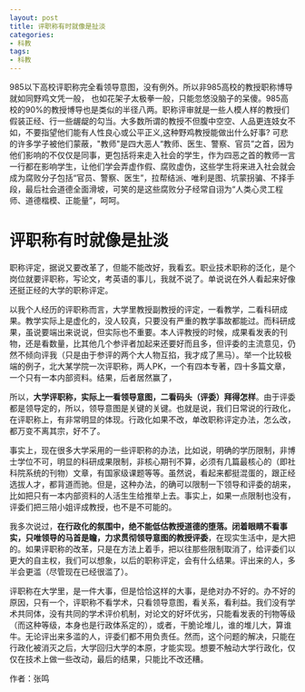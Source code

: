 ```yaml
---
layout: post
title: 评职称有时就像是扯淡
categories:
- 科教
tags:
- 科教
---
```

985以下高校评职称完全看领导意图，没有例外。所以非985高校的教授职称博导就如同野鸡文凭一般，<!--more--> 也如花架子太极拳一般，只能忽悠没脑子的呆傻。985高校的90%的教授博导也是类似的半径八两。职称评审就是一些人模人样的教授们假装正经、行一些龌龊的勾当。大多数所谓的教授不但腹中空空、人品更连妓女不如，不要指望他们能有人性良心或公平正义,这种野鸡教授能做出什么好事? 可悲的许多学子被他们蒙蔽，"教师"是四大恶人“教师、医生、警察、官员”之首，因为他们影响的不仅仅是同事，更包括将来走入社会的学生，作为四恶之首的教师一言一行都在影响学生，让他们学会弄虚作假、腐败虚伪，这些学生将来进入社会就会成为腐败分子包括“官员、警察、医生”，拉帮结派、唯利是图、坑蒙拐骗、不择手段，最后社会道德全面滑坡，可笑的是这些腐败分子经常自诩为“人类心灵工程师、道德楷模、正能量”，呵呵。



# 评职称有时就像是扯淡


职称评定，据说又要改革了，但能不能改好，我看玄。职业技术职称的泛化，是个岗位就要评职称，写论文，考英语的事儿，我就不说了。单说说在外人看起来好像还挺正经的大学的职称评定。

以我个人经历的评职称而言，大学里教授副教授的评定，一看教学，二看科研成果。教学实际上是虚化的，没人较真，只要没有严重的教学事故都能过。而科研成果，虽说要端出来说说，但实际也不重要。本人评教授的时候，成果看发表的刊物，还是看数量，比其他几个参评者加起来还要好而且多，但评委的主流意见，仍然不倾向评我（只是由于参评的两个大人物互掐，我才成了黑马）。举一个比较极端的例子，北大某学院一次评职称，两人PK，一个有四本专著，四十多篇文章，一个只有一本内部资料。结果，后者居然赢了，

所以，**大学评职称，实际上一看领导意图，二看码头（评委）拜得怎样**。由于评委都是领导定的，所以，领导意图是关键的关键。也就是说，我们日常说的行政化，在评职称上，有非常明显的体现。行政化如果不改，单改职称评定办法，怎么改，都万变不离其宗，好不了。

事实上，现在很多大学采用的一些评职称的办法，比如说，明确的学历限制，非博士学位不可，明显的科研成果限制，非核心期刊不算，必须有几篇最核心的（即社科院系统的刊物）文章，有国家级课题等等。虽然说，看起来都挺混蛋的，跟正经选拔人才，都背道而驰。但是，这种办法，的确可以限制一下领导和评委的胡来，比如把只有一本内部资料的人活生生给推举上去。事实上，如果一点限制也没有，评委们把三陪小姐评成教授，也不是不可能的。

我多次说过，**在行政化的氛围中，绝不能低估教授道德的堕落。闭着眼睛不看事实，只唯领导的马首是瞻，力求贯彻领导意图的教授评委**，在现实生活中，是大把的。如果评职称的改革，只是在方法上着手，把以往那些限制取消了，给评委们以更大的自主权，我们可以想象，以后的职称评定，会有什么结果。评出来的人，多半会更滥（尽管现在已经很滥了）。

评职称在大学里，是一件大事，但是恰恰这样的大事，是绝对办不好的。办不好的原因，只有一个，评职称不看学术，只看领导意图，看关系，看利益。我们没有学术共同体，没有共同的学术评价机制，对论文的好坏优劣，只能看发表的刊物等级（而这种等级，本身也是行政体系定的），或者，干脆论堆儿，谁的堆儿大，算谁牛。无论评出来多滥的人，评委们都不用负责任。然而，这个问题的解决，只能在行政化被消灭之后，大学回归大学的本原，才能实现。想要不触动大学行政化，仅仅在技术上做一些改动，最后的结果，只能比不改还糟。

作者：张鸣
